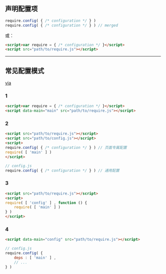 ## 声明配置项

```js
require.config( { /* configuration */ } )
require.config( { /* configuration */ } ) // merged
```

或：

```html
<script>var require = { /* configuration */ }</script>
<script src="path/to/require.js"></script>
```

---

## 常见配置模式

[via](https://github.com/requirejs/requirejs/wiki/Patterns-for-separating-config-from-the-main-module)

### 1

```html
<script>var require = { /* configuration */ }</script>
<script data-main="main" src="path/to/require.js"></script>
```

### 2

```html
<script src="path/to/require.js"></script>
<script src="path/to/config.js"></script>
<script>
require.config( { /* configuration */ } ) // 页面专属配置
require( [ 'main' ] )
</script>
```

```js
// config.js
require.config( { /* configuration */ } ) // 通用配置
```

### 3

```html
<script src="path/to/require.js"></script>
<script>
require( [ 'config' ] , function () {
    require( [ 'main' ] )
} )
</script>
```

### 4

```html
<script data-main="config" src="path/to/require.js"></script>
```

```js
// config.js
require.config( {
    deps : [ 'main' ] ,
    // ...
} )
```

